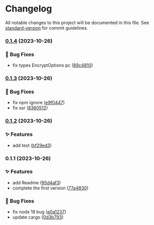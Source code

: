 # Changelog

All notable changes to this project will be documented in this file. See [standard-version](https://github.com/conventional-changelog/standard-version) for commit guidelines.

### [0.1.4](https://github.com/akitaSummer/gm-crypto-wasm/compare/v0.1.3...v0.1.4) (2023-10-26)


### 🐛 Bug Fixes

* fix types EncryptOptions pc ([89c4810](https://github.com/akitaSummer/gm-crypto-wasm/commit/89c4810c01ce97846b5156e6e5bea3da737ac5c0))

### [0.1.3](https://github.com/akitaSummer/gm-crypto-wasm/compare/v0.1.2...v0.1.3) (2023-10-26)


### 🐛 Bug Fixes

* fix npm ignore ([e9f0447](https://github.com/akitaSummer/gm-crypto-wasm/commit/e9f0447ee2a7c56537e4d7d53977895e9ea654fc))
* fix ssr ([8360512](https://github.com/akitaSummer/gm-crypto-wasm/commit/83605120b5b3c119669f876806c0c28441b036d4))

### [0.1.2](https://github.com/akitaSummer/gm-crypto-wasm/compare/v0.1.1...v0.1.2) (2023-10-26)


### ✨ Features

* add test ([bf29ed3](https://github.com/akitaSummer/gm-crypto-wasm/commit/bf29ed31c1240b2bf93c8722663d5f4818b8d8d8))

### 0.1.1 (2023-10-26)


### ✨ Features

* add Readme ([95d4af3](https://github.com/akitaSummer/gm-crypto-wasm/commit/95d4af36f6ac20ab125be1698e7a9c6335b6b7ad))
* complete the first version ([77a4830](https://github.com/akitaSummer/gm-crypto-wasm/commit/77a4830d3e5e446d00450c4844a74e8ab430fce4))


### 🐛 Bug Fixes

* fix node 18 bug ([e0a1237](https://github.com/akitaSummer/gm-crypto-wasm/commit/e0a1237ed670e5a11aa8973b97cb3a6f0de68798))
* update cargo ([0d3b793](https://github.com/akitaSummer/gm-crypto-wasm/commit/0d3b7933b6c9d2ec248d962601c8dddf99ac93bc))
